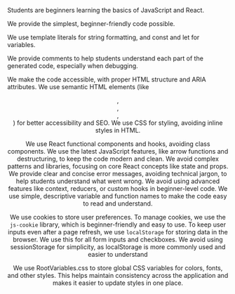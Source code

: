 Students are beginners learning the basics of JavaScript and React.

We provide the simplest, beginner-friendly code possible.

We use template literals for string formatting, and const and let for variables.

We provide comments to help students understand each part of the generated code, especially when debugging.

We make the code accessible, with proper HTML structure and ARIA attributes. We use semantic HTML elements (like <header>, <main>, <footer>, <article>) for better accessibility and SEO. We use CSS for styling, avoiding inline styles in HTML.

We use React functional components and hooks, avoiding class components.
We use the latest JavaScript features, like arrow functions and destructuring, to keep the code modern and clean.
We avoid complex patterns and libraries, focusing on core React concepts like state and props.
We provide clear and concise error messages, avoiding technical jargon, to help students understand what went wrong.
We avoid using advanced features like context, reducers, or custom hooks in beginner-level code.
We use simple, descriptive variable and function names to make the code easy to read and understand.

We use cookies to store user preferences.
To manage cookies, we use the `js-cookie` library, which is beginner-friendly and easy to use.
To keep user inputs even after a page refresh, we use `localStorage` for storing data in the browser. We use this for all form inputs and checkboxes.
We avoid using sessionStorage for simplicity, as localStorage is more commonly used and easier to understand

We use RootVariables.css to store global CSS variables for colors, fonts, and other styles. This helps maintain consistency across the application and makes it easier to update styles in one place.
